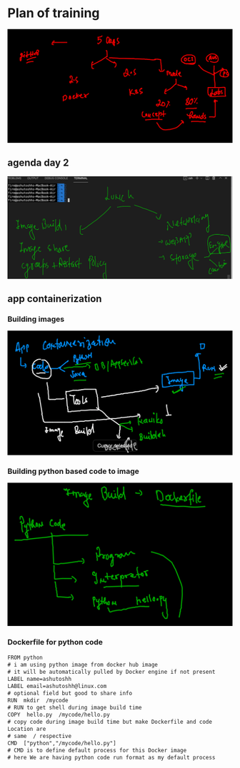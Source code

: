 # Plan of training 

<img src="plan.png">


## agenda day 2

<img src="day2.png">


## app containerization 

### Building images 

<img src="build.png">

### Building python based code to image 

<img src="py.png">

### Dockerfile for python code 

```
FROM python
# i am using python image from docker hub image 
# it will be automatically pulled by Docker engine if not present
LABEL name=ashutoshh
LABEL email=ashutoshh@linux.com
# optional field but good to share info 
RUN  mkdir  /mycode 
# RUN to get shell during image build time 
COPY  hello.py  /mycode/hello.py 
# copy code during image build time but make Dockerfile and code Location are
# same  / respective  
CMD  ["python","/mycode/hello.py"]
# CMD is to define default process for this Docker image
# here We are having python code run format as my default process

```


